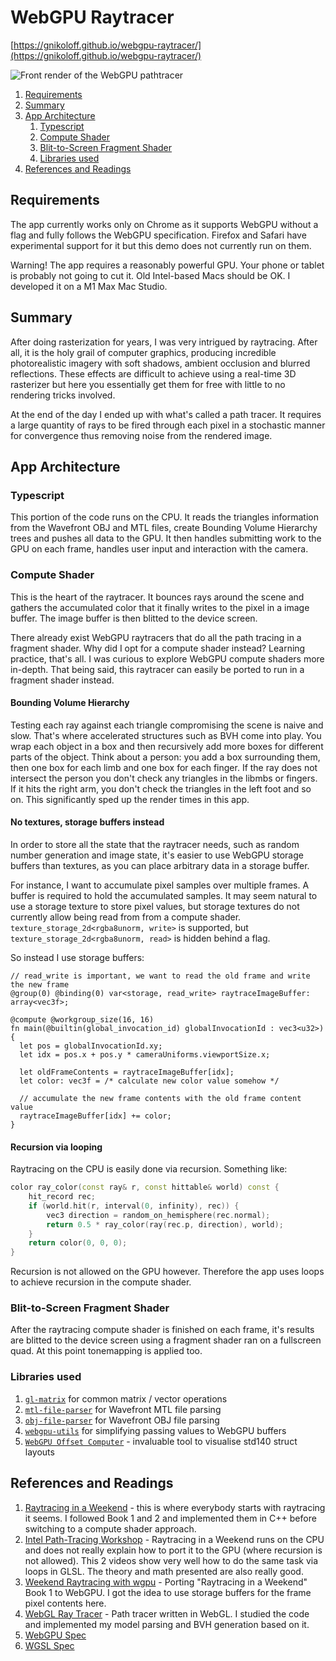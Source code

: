 # WebGPU Raytracer

[https://gnikoloff.github.io/webgpu-raytracer/](https://gnikoloff.github.io/webgpu-raytracer/)

![Front render of the WebGPU pathtracer](https://github.com/gnikoloff/webgpu-raytracer/blob/main/screenshot-0.png?raw=true)

1. [Requirements](#requirements)
2. [Summary](#summary)
3. [App Architecture](#app-architecture)
   1. [Typescript](#typescript)
   2. [Compute Shader](#compute-shader)
   3. [Blit-to-Screen Fragment Shader](#blit-to-screen-fragment-shader)
   4. [Libraries used](#libraries-used)
4. [References and Readings](#references-and-readings)

## Requirements

The app currently works only on Chrome as it supports WebGPU without a flag and fully follows the WebGPU specification. Firefox and Safari have experimental support for it but this demo does not currently run on them.

Warning! The app requires a reasonably powerful GPU. Your phone or tablet is probably not going to cut it. Old Intel-based Macs should be OK. I developed it on a M1 Max Mac Studio.

## Summary

After doing rasterization for years, I was very intrigued by raytracing. After all, it is the holy grail of computer graphics, producing incredible photorealistic imagery with soft shadows, ambient occlusion and blurred reflections. These effects are difficult to achieve using a real-time 3D rasterizer but here you essentially get them for free with little to no rendering tricks involved.

At the end of the day I ended up with what's called a path tracer. It requires a large quantity of rays to be fired through each pixel in a stochastic manner for convergence thus removing noise from the rendered image.

## App Architecture

### Typescript

This portion of the code runs on the CPU. It reads the triangles information from the Wavefront OBJ and MTL files, create Bounding Volume Hierarchy trees and pushes all data to the GPU. It then handles submitting work to the GPU on each frame, handles user input and interaction with the camera.

### Compute Shader

This is the heart of the raytracer. It bounces rays around the scene and gathers the accumulated color that it finally writes to the pixel in a image buffer. The image buffer is then blitted to the device screen.

There already exist WebGPU raytracers that do all the path tracing in a fragment shader. Why did I opt for a compute shader instead? Learning practice, that's all. I was curious to explore WebGPU compute shaders more in-depth. That being said, this raytracer can easily be ported to run in a fragment shader instead.

#### Bounding Volume Hierarchy

Testing each ray against each triangle compromising the scene is naive and slow. That's where accelerated structures such as BVH come into play. You wrap each object in a box and then recursively add more boxes for different parts of the object. Think about a person: you add a box surrounding them, then one box for each limb and one box for each finger. If the ray does not intersect the person you don't check any triangles in the libmbs or fingers. If it hits the right arm, you don't check the triangles in the left foot and so on. This significantly sped up the render times in this app.

#### No textures, storage buffers instead

In order to store all the state that the raytracer needs, such as random number generation and image state, it's easier to use WebGPU storage buffers than textures, as you can place arbitrary data in a storage buffer.

For instance, I want to accumulate pixel samples over multiple frames. A buffer is required to hold the accumulated samples. It may seem natural to use a storage texture to store pixel values, but storage textures do not currently allow being read from from a compute shader. `texture_storage_2d<rgba8unorm, write>` is supported, but `texture_storage_2d<rgba8unorm, read>` is hidden behind a flag.

So instead I use storage buffers:

```wgsl
// read_write is important, we want to read the old frame and write the new frame
@group(0) @binding(0) var<storage, read_write> raytraceImageBuffer: array<vec3f>;

@compute @workgroup_size(16, 16)
fn main(@builtin(global_invocation_id) globalInvocationId : vec3<u32>) {
  let pos = globalInvocationId.xy;
  let idx = pos.x + pos.y * cameraUniforms.viewportSize.x;

  let oldFrameContents = raytraceImageBuffer[idx];
  let color: vec3f = /* calculate new color value somehow */

  // accumulate the new frame contents with the old frame content value
  raytraceImageBuffer[idx] += color;
}
```

#### Recursion via looping

Raytracing on the CPU is easily done via recursion. Something like:

```c++
color ray_color(const ray& r, const hittable& world) const {
    hit_record rec;
    if (world.hit(r, interval(0, infinity), rec)) {
        vec3 direction = random_on_hemisphere(rec.normal);
        return 0.5 * ray_color(ray(rec.p, direction), world);
    }
    return color(0, 0, 0);
}
```

Recursion is not allowed on the GPU however. Therefore the app uses loops to achieve recursion in the compute shader.

### Blit-to-Screen Fragment Shader

After the raytracing compute shader is finished on each frame, it's results are blitted to the device screen using a fragment shader ran on a fullscreen quad. At this point tonemapping is applied too.

### Libraries used

1. [`gl-matrix`](https://glmatrix.net/) for common matrix / vector operations
2. [`mtl-file-parser`](https://www.npmjs.com/package/mtl-file-parser) for Wavefront MTL file parsing
3. [`obj-file-parser`](https://www.npmjs.com/package/obj-file-parser) for Wavefront OBJ file parsing
4. [`webgpu-utils`](https://github.com/greggman/webgpu-utils) for simplifying passing values to WebGPU buffers
5. [`WebGPU Offset Computer`](https://webgpufundamentals.org/webgpu/lessons/resources/wgsl-offset-computer.html) - invaluable tool to visualise std140 struct layouts

## References and Readings

1. [Raytracing in a Weekend](https://raytracing.github.io/books/RayTracingInOneWeekend.html) - this is where everybody starts with raytracing it seems. I followed Book 1 and 2 and implemented them in C++ before switching to a compute shader approach.
2. [Intel Path-Tracing Workshop](https://www.intel.com/content/www/us/en/developer/videos/path-tracing-workshop-part-1.html) - Raytracing in a Weekend runs on the CPU and does not really explain how to port it to the GPU (where recursion is not allowed). This 2 videos show very well how to do the same task via loops in GLSL. The theory and math presented are also really good.
3. [Weekend Raytracing with wgpu](https://nelari.us/post/weekend_raytracing_with_wgpu_1/) - Porting "Raytracing in a Weekend" Book 1 to WebGPU. I got the idea to use storage buffers for the frame pixel contents here.
4. [WebGL Ray Tracer](https://github.com/kamyy/webgl-ray-tracer) - Path tracer written in WebGL. I studied the code and implemented my model parsing and BVH generation based on it.
5. [WebGPU Spec](https://www.w3.org/TR/webgpu/)
6. [WGSL Spec](https://www.w3.org/TR/WGSL/)
